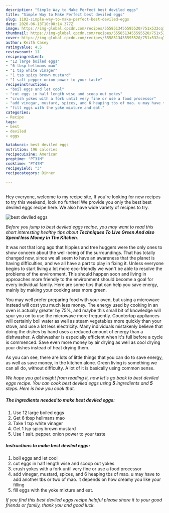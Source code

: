 ```yaml
---
description: "Simple Way to Make Perfect best deviled eggs"
title: "Simple Way to Make Perfect best deviled eggs"
slug: 1102-simple-way-to-make-perfect-best-deviled-eggs
date: 2020-06-13T10:08:14.377Z
image: https://img-global.cpcdn.com/recipes/5558513455595520/751x532cq70/best-deviled-eggs-recipe-main-photo.jpg
thumbnail: https://img-global.cpcdn.com/recipes/5558513455595520/751x532cq70/best-deviled-eggs-recipe-main-photo.jpg
cover: https://img-global.cpcdn.com/recipes/5558513455595520/751x532cq70/best-deviled-eggs-recipe-main-photo.jpg
author: Keith Casey
ratingvalue: 4.5
reviewcount: 11
recipeingredient:
- "12 large boiled eggs"
- "6 tbsp hellmans mao"
- "1 tsp white vinager"
- "1 tsp spicy brown mustard"
- "1 salt pepper onion power to your taste"
recipeinstructions:
- "boil eggs and let cool"
- "cut eggs in half length wise and scoop out yokes"
- "crush yokes with a fork until very fine or use a food processor"
- "add vinegar, mustard, spices, and 6 heaping tbs of mao. u may have to add another tbs or two of mao. it depends on how creamy you like your filling"
- "fill eggs with the yoke mixture and eat."
categories:
- Recipe
tags:
- best
- deviled
- eggs

katakunci: best deviled eggs 
nutrition: 196 calories
recipecuisine: American
preptime: "PT31M"
cooktime: "PT47M"
recipeyield: "3"
recipecategory: Dinner

---
```

<br>
Hey everyone, welcome to my recipe site, If you're looking for new recipes to try this weekend, look no further! We provide you only the best best deviled eggs recipe here. We also have wide variety of recipes to try.
<br>


![best deviled eggs](https://img-global.cpcdn.com/recipes/5558513455595520/751x532cq70/best-deviled-eggs-recipe-main-photo.jpg)

<i>Before you jump to best deviled eggs recipe, you may want to read this short interesting healthy tips about 
<strong>Techniques To Live Green And also Spend less Money In The Kitchen</strong>.</i>
</br>

It was not that long ago that hippies and tree huggers were the only ones to show concern about the well-being of the surroundings. That has totally changed now, since we all seem to have an awareness that the planet is having difficulties, and we all have a part to play in fixing it. Unless everyone begins to start living a lot more eco-friendly we won't be able to resolve the problems of the environment. This should happen soon and living in approaches more friendly to the environment should become a goal for every individual family. Here are some tips that can help you save energy, mainly by making your cooking area more green.

You may well prefer preparing food with your oven, but using a microwave instead will cost you much less money. The energy used by cooking in an oven is actually greater by 75%, and maybe this small bit of knowledge will spur you on to use the microwave more frequently. Countertop appliances will certainly boil water as well as steam vegetables more quickly than your stove, and use a lot less electricity. Many individuals mistakenly believe that doing the dishes by hand uses a reduced amount of energy than a dishwasher. A dishwasher is especially efficient when it's full before a cycle is commenced. Save even more money by air drying as well as cool drying your dishes instead of heat drying them.

As you can see, there are lots of little things that you can do to save energy, as well as save money, in the kitchen alone. Green living is something we can all do, without difficulty. A lot of it is basically using common sense.


<i>We hope you got insight from reading it, now let's go back to best deviled eggs recipe. You can cook best deviled eggs using <strong>5</strong> ingredients and <strong>5</strong> steps. Here is how you cook that.
</i>

##### The ingredients needed to make best deviled eggs:

1. Use 12 large boiled eggs
1. Get 6 tbsp hellmans mao
1. Take 1 tsp white vinager
1. Get 1 tsp spicy brown mustard
1. Use 1 salt. pepper. onion power to your taste


##### Instructions to make best deviled eggs:

1. boil eggs and let cool
1. cut eggs in half length wise and scoop out yokes
1. crush yokes with a fork until very fine or use a food processor
1. add vinegar, mustard, spices, and 6 heaping tbs of mao. u may have to add another tbs or two of mao. it depends on how creamy you like your filling
1. fill eggs with the yoke mixture and eat.


<i>If you find this best deviled eggs recipe helpful please share it to your good friends or family, thank you and good luck.</i>
